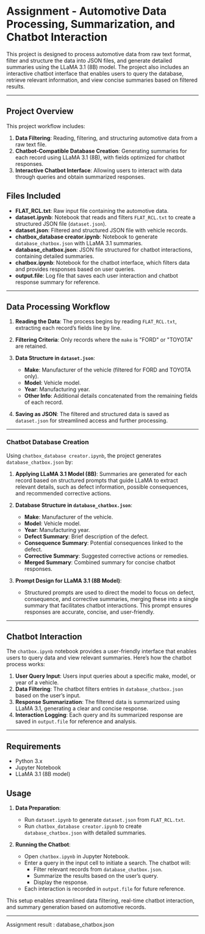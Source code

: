 
# Assignment - Automotive Data Processing, Summarization, and Chatbot Interaction

This project is designed to process automotive data from raw text format, filter and structure the data into JSON files, and generate detailed summaries using the LLaMA 3.1 (8B) model. The project also includes an interactive chatbot interface that enables users to query the database, retrieve relevant information, and view concise summaries based on filtered results.

---

## Project Overview

This project workflow includes:
1. **Data Filtering**: Reading, filtering, and structuring automotive data from a raw text file.
2. **Chatbot-Compatible Database Creation**: Generating summaries for each record using LLaMA 3.1 (8B), with fields optimized for chatbot responses.
3. **Interactive Chatbot Interface**: Allowing users to interact with data through queries and obtain summarized responses.

## Files Included

- **FLAT_RCL.txt**: Raw input file containing the automotive data.
- **dataset.ipynb**: Notebook that reads and filters `FLAT_RCL.txt` to create a structured JSON file (`dataset.json`).
- **dataset.json**: Filtered and structured JSON file with vehicle records.
- **chatbox_database creator.ipynb**: Notebook to generate `database_chatbox.json` with LLaMA 3.1 summaries.
- **database_chatbox.json**: JSON file structured for chatbot interactions, containing detailed summaries.
- **chatbox.ipynb**: Notebook for the chatbot interface, which filters data and provides responses based on user queries.
- **output.file**: Log file that saves each user interaction and chatbot response summary for reference.

---

## Data Processing Workflow

1. **Reading the Data**: The process begins by reading `FLAT_RCL.txt`, extracting each record’s fields line by line.
  
2. **Filtering Criteria**: Only records where the `make` is "FORD" or "TOYOTA" are retained.

3. **Data Structure in `dataset.json`**:
   - **Make**: Manufacturer of the vehicle (filtered for FORD and TOYOTA only).
   - **Model**: Vehicle model.
   - **Year**: Manufacturing year.
   - **Other Info**: Additional details concatenated from the remaining fields of each record.

4. **Saving as JSON**: The filtered and structured data is saved as `dataset.json` for streamlined access and further processing.

---

### Chatbot Database Creation

Using `chatbox_database creator.ipynb`, the project generates `database_chatbox.json` by:
1. **Applying LLaMA 3.1 Model (8B)**: Summaries are generated for each record based on structured prompts that guide LLaMA to extract relevant details, such as defect information, possible consequences, and recommended corrective actions.

2. **Database Structure in `database_chatbox.json`**:
   - **Make**: Manufacturer of the vehicle.
   - **Model**: Vehicle model.
   - **Year**: Manufacturing year.
   - **Defect Summary**: Brief description of the defect.
   - **Consequence Summary**: Potential consequences linked to the defect.
   - **Corrective Summary**: Suggested corrective actions or remedies.
   - **Merged Summary**: Combined summary for concise chatbot responses.

3. **Prompt Design for LLaMA 3.1 (8B Model)**:
   - Structured prompts are used to direct the model to focus on defect, consequence, and corrective summaries, merging these into a single summary that facilitates chatbot interactions. This prompt ensures responses are accurate, concise, and user-friendly.

---

## Chatbot Interaction

The `chatbox.ipynb` notebook provides a user-friendly interface that enables users to query data and view relevant summaries. Here’s how the chatbot process works:

1. **User Query Input**: Users input queries about a specific make, model, or year of a vehicle.
2. **Data Filtering**: The chatbot filters entries in `database_chatbox.json` based on the user’s input.
3. **Response Summarization**: The filtered data is summarized using LLaMA 3.1, generating a clear and concise response.
4. **Interaction Logging**: Each query and its summarized response are saved in `output.file` for reference and analysis.

---

## Requirements

- Python 3.x
- Jupyter Notebook
- LLaMA 3.1 (8B model)

## Usage

1. **Data Preparation**:
   - Run `dataset.ipynb` to generate `dataset.json` from `FLAT_RCL.txt`.
   - Run `chatbox_database creator.ipynb` to create `database_chatbox.json` with detailed summaries.

2. **Running the Chatbot**:
   - Open `chatbox.ipynb` in Jupyter Notebook.
   - Enter a query in the input cell to initiate a search. The chatbot will:
     - Filter relevant records from `database_chatbox.json`.
     - Summarize the results based on the user’s query.
     - Display the response.
   - Each interaction is recorded in `output.file` for future reference.

This setup enables streamlined data filtering, real-time chatbot interaction, and summary generation based on automotive records. 

---
Assignment result : database_chatbox.json
